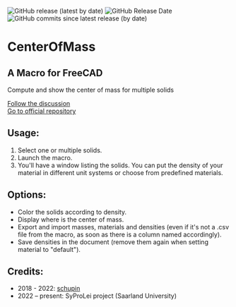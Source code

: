 ![GitHub release (latest by date)](https://img.shields.io/github/v/release/s-quirin/CenterOfMassFCMacro)
![GitHub Release Date](https://img.shields.io/github/release-date/s-quirin/CenterOfMassFCMacro)
![GitHub commits since latest release (by date)](https://img.shields.io/github/commits-since/s-quirin/CenterOfMassFCMacro/v0.7.0)

# CenterOfMass
## A Macro for FreeCAD
Compute and show the center of mass for multiple solids

[Follow the discussion](https://forum.freecadweb.org/viewtopic.php?f=24&t=31883)  
[Go to official repository](https://github.com/FreeCAD/FreeCAD-macros)

## Usage:
1. Select one or multiple solids.
2. Launch the macro.
3. You'll have a window listing the solids. You can put the density of your
   material in different unit systems or choose from predefined materials.

## Options:
* Color the solids according to density.
* Display where is the center of mass.
* Export and import masses, materials and densities (even if it's not a .csv file from the macro, as soon as there is a column named accordingly).
* Save densities in the document (remove them again when setting material to "default").

## Credits:
* 2018 - 2022: [schupin](https://github.com/chupins)
* 2022 – present: SyProLei project (Saarland University)
